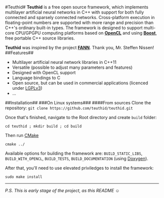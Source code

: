 #Teuthid#
**Teuthid** is a free open source framework, which implements multilayer artificial neural networks in C++ with support for both fully connected and sparsely connected networks. Cross-platform execution in floating-point numbers are supported with more range and precision than C++'s ordinary built-in types. The framework is designed to support multi-core CPU/GPGPU computing platforms based on **[OpenCL](https://www.khronos.org/opencl/)** and using **[Boost](http://www.boost.org/)**, free portable C++ source libraries.

**Teuthid** was inspired by the project **[FANN](http://leenissen.dk/fann/wp/)**. Thank you, Mr. Steffen Nissen!
##Features##
* Multilayer artificial neural network libraries in C++11
* Versatile (possible to adjust many parameters and features)
* Designed with OpenCL support
* Language bindings to C
* Open source, but can be used in commercial applications (licenced under [LGPLv3](https://www.gnu.org/licenses/lgpl-3.0.en.html))
* ...

##Installation##
###On Linux systems###
####From sources
Clone the repository: `git clone https://github.com/teuthid/teuthid.git`

Once that's finished, navigate to the Root directory and create `build` folder:

`cd teuthid ; mkdir build ; cd build`

Then run [CMake](https://cmake.org/)

`cmake ../`

Available options for building the framework are: `BUILD_STATIC_LIBS`, `BUILD_WITH_OPENCL`, `BUILD_TESTS`, `BUILD_DOCUMENTATION` (using [Doxygen](http://www.stack.nl/~dimitri/doxygen/)).

After that, you'll need to use elevated priviledges to install the framework:

`sudo make install`

---
*P.S. This is early stage of the project, as this README* :relaxed:
